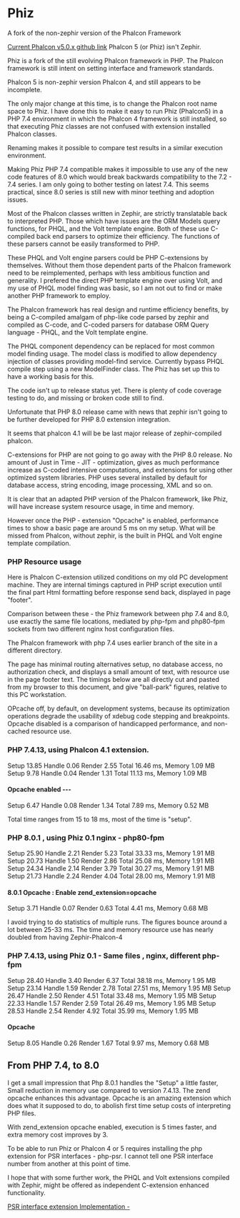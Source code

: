 # Phiz
A fork of the non-zephir version of the
Phalcon Framework

[Current Phalcon v5.0.x github link](https://github.com/phalcon/phalcon)
Phalcon 5 (or Phiz) isn't Zephir.

Phiz is a fork of the still evolving Phalcon framework in PHP. 
The Phalcon framework is still intent on setting interface and framework standards.

Phalcon 5 is non-zephir version Phalcon 4, and still appears to be incomplete.

The only major change at this time, is to change the Phalcon root name space to Phiz.
I have done this to make it easy to run Phiz (Phalcon5) in a PHP 7.4 environment 
in which the Phalcon 4 framework is still installed, so that
executing Phiz classes are not confused with extension installed Phalcon classes.

Renaming makes it possible to compare test results in a similar execution environment.

Making Phiz PHP 7.4 compatible makes it impossible to use any of the new code features
of 8.0 which would break backwards compatibility to the 7.2 - 7.4 series.
I am only going to bother testing on latest 7.4. This seems practical, since 8.0 series 
is still new with minor teething and adoption issues.

Most of the Phalcon classes written in Zephir, are strictly translatable back to interpreted PHP.
Those which have issues are the ORM Models query functions, for PHQL, and the Volt template engine.
Both of these use C-compiled back end parsers to optimize their efficiency.
The functions of these parsers cannot be easily transformed to PHP.

These PHQL and Volt engine parsers could be PHP C-extensions by themselves.
Without them those dependent parts of the Phalcon framework need to be reimplemented,
perhaps with less ambitious function and generality. I prefered the direct PHP template
engine over using Volt, and my use of PHQL model finding was basic, so I am not out to find
or make another PHP framework to employ.

The Phalcon framework has real design and runtime efficiency benefits, by being a
C-compiled amalgam of php-like code parsed by zephir and compiled as C-code, 
and C-coded parsers for database ORM
Query language - PHQL, and the Volt template engine.

The PHQL component dependency can be replaced for most common model finding usage.
The model class is modified to allow dependency
injection of classes providing model-find service. 
Currently bypass PHQL compile step using a new ModelFinder class.
The Phiz has set up this to have a working basis for this.

The code isn't up to release status yet. There is plenty of code coverage testing to do, 
and missing or broken code still to find.

Unfortunate that PHP 8.0 release came with news that zephir isn't going to be
further developed for PHP 8.0 extension integration.

It seems that phalcon 4.1 will be be last major release of zephir-compiled phalcon.

C-extensions for PHP are not going to go away with the PHP 8.0 release.
No amount of Just in Time  - JIT - optimization, gives as much performance increase as
C-coded intensive computations, and extensions for using other optimized system libraries.
PHP uses several installed by default for database access, string encoding, image processing,
 XML and so on.

It is clear that an adapted PHP version of the Phalcon framework, like Phiz, will have
increase system resource usage, in time and memory.

However once the PHP - extension "Opcache" is enabled, performance times to
show a basic page are around 5 ms on my setup. What will be missed from Phalcon,
without zephir, is the built in PHQL and Volt engine template compilation.

### PHP Resource usage


Here is Phalcon C-extension utilized conditions on my old PC development machine.
They are internal timings captured in PHP script execution until the final part Html 
formatting before response send back, displayed in page "footer".

Comparison between these - the Phiz framework between php 7.4 and 8.0, use 
exactly the same file locations, mediated by php-fpm and php80-fpm sockets from
two different nginx host configuration files.

The Phalcon framework with php 7.4 uses earlier branch of the site in a different 
directory.

The page has minimal routing alternatives setup, no database access,
 no authorization check, and displays a small amount of text,
with resource use in the page footer text. The timings below are all directly 
cut and pasted from my browser to this document, and give "ball-park" figures,
relative to this PC workstation.


OPcache off, by default, on development systems, because its optimization operations
 degrade the usability of xdebug code stepping and breakpoints. 
Opcache disabled is a comparison of handicapped performance, 
and non-cached resource use.

### PHP 7.4.13, using Phalcon 4.1 extension.

Setup 13.85 Handle 0.06 Render 2.55 Total 16.46 ms, Memory 1.09 MB 
Setup 9.78 Handle 0.04 Render 1.31 Total 11.13 ms, Memory 1.09 MB 

#### Opcache enabled --- 
Setup 6.47 Handle 0.08 Render 1.34 Total 7.89 ms, Memory 0.52 MB 

Total time ranges from 15 to 18 ms,   most of the time is "setup".

### PHP 8.0.1 , using Phiz 0.1 nginx  - php80-fpm
Setup 25.90 Handle 2.21 Render 5.23 Total 33.33 ms, Memory 1.91 MB 
Setup 20.73 Handle 1.50 Render 2.86 Total 25.08 ms, Memory 1.91 MB 
Setup 24.34 Handle 2.14 Render 3.79 Total 30.27 ms, Memory 1.91 MB 
Setup 21.73 Handle 2.24 Render 4.04 Total 28.00 ms, Memory 1.91 MB 

#### 8.0.1 Opcache : Enable zend_extension=opcache
Setup 3.71 Handle 0.07 Render 0.63 Total 4.41 ms, Memory 0.68 MB  

I avoid trying to do statistics of multiple runs.
The figures bounce around a lot between 25-33 ms. The time and memory
resource use has nearly doubled from having Zephir-Phalcon-4 

### PHP 7.4.13, using Phiz 0.1 - Same files , nginx, different php-fpm
Setup 28.40 Handle 3.40 Render 6.37 Total 38.18 ms, Memory 1.95 MB 
Setup 23.14 Handle 1.59 Render 2.78 Total 27.51 ms, Memory 1.95 MB 
Setup 26.47 Handle 2.50 Render 4.51 Total 33.48 ms, Memory 1.95 MB 
Setup 22.33 Handle 1.57 Render 2.59 Total 26.49 ms, Memory 1.95 MB 
Setup 28.53 Handle 2.54 Render 4.92 Total 35.99 ms, Memory 1.95 MB 

#### Opcache

Setup 8.05 Handle 0.26 Render 1.67 Total 9.97 ms, Memory 0.68 MB

## From PHP 7.4, to 8.0
I get a small impression that Php 8.0.1 handles the "Setup" a little faster, 
Small reduction in memory use compared to version 7.4.13.
The zend opcache enhances this advantage.  Opcache is an amazing extension
which does what it supposed to do, to abolish first time setup costs 
of interpreting PHP files.

With zend_extension opcache enabled, 
execution is 5 times faster, and extra memory cost improves by 3.

To be able to run Phiz or Phalcon 4 or 5 requires 
installing the php extension for PSR interfaces - php-psr. I cannot tell one
PSR interface number from another at this point of time.

I hope that with some further work, the PHQL and Volt extensions compiled with 
Zephir, might be offered as independent C-extension enhanced functionality.



[PSR interface extension Implementation - ](https://github.com/jbboehr/php-psr)


